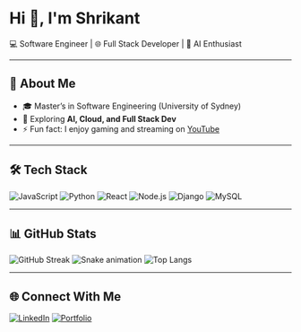 # Hi 👋, I'm Shrikant

💻 Software Engineer | 🌐 Full Stack Developer | 🤖 AI Enthusiast  

---

## 🚀 About Me
- 🎓 Master’s in Software Engineering (University of Sydney)   
- 🌱 Exploring **AI, Cloud, and Full Stack Dev**  
- ⚡ Fun fact: I enjoy gaming and streaming on [YouTube](https://www.youtube.com/@SlashBeast)  

---

## 🛠️ Tech Stack
![JavaScript](https://img.shields.io/badge/-JavaScript-yellow?logo=javascript&logoColor=black)
![Python](https://img.shields.io/badge/-Python-blue?logo=python&logoColor=white)
![React](https://img.shields.io/badge/-React-61DAFB?logo=react&logoColor=black)
![Node.js](https://img.shields.io/badge/-Node.js-green?logo=node.js&logoColor=white)
![Django](https://img.shields.io/badge/-Django-092E20?logo=django&logoColor=white)
![MySQL](https://img.shields.io/badge/-MySQL-blue?logo=mysql&logoColor=white)

---

## 📊 GitHub Stats
![GitHub Streak](https://github-readme-streak-stats.herokuapp.com/?user=shrikantbk06&theme=radical)
![Snake animation](https://github.com/shrikantbk06/shrikantbk06/blob/output/github-contribution-grid-snake.svg)
![Top Langs](https://github-readme-stats.vercel.app/api/top-langs/?username=shrikantbk06&layout=compact&theme=radical)

---

## 🌐 Connect With Me
[![LinkedIn](https://img.shields.io/badge/-LinkedIn-blue?logo=linkedin&logoColor=white)](https://www.linkedin.com/in/shrikant-bipinkumar-65ba3b1a4/)
[![Portfolio](https://img.shields.io/badge/-Portfolio-black?logo=firefox&logoColor=white)](https://shrikantbk06.github.io/portfolio-website/)
